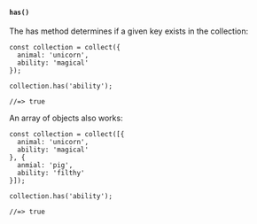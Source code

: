 #### ``has()``
The has method determines if a given key exists in the collection:
	
	const collection = collect({
	  animal: 'unicorn',
	  ability: 'magical'
	});
	
	collection.has('ability');
	
	//=> true
	
An array of objects also works:
	
	const collection = collect([{
	  animal: 'unicorn',
	  ability: 'magical'
	}, {
	  anmial: 'pig',
	  ability: 'filthy'
	}]);
	
	collection.has('ability');
	
	//=> true
	